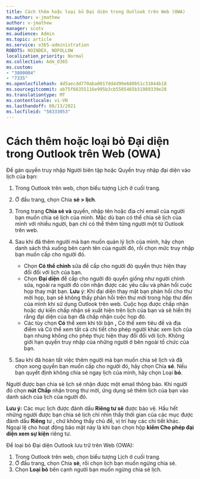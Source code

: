 ```yaml
---
title: Cách thêm hoặc loại bỏ Đại diện trong Outlook trên Web (OWA)
ms.author: v-jmathew
author: v-jmathew
manager: scotv
ms.audience: Admin
ms.topic: article
ms.service: o365-administration
ROBOTS: NOINDEX, NOFOLLOW
localization_priority: Normal
ms.collection: Adm_O365
ms.custom:
- "3800004"
- "7335"
ms.openlocfilehash: 4d5aecdd770aba0017dd4d99e680b51c31044b18
ms.sourcegitcommit: ab75f66355116e995b3cb5505465b31989339e28
ms.translationtype: MT
ms.contentlocale: vi-VN
ms.lasthandoff: 08/13/2021
ms.locfileid: "58333053"
---
```

# <a name="how-to-add-or-remove-a-delegate-in-outlook-on-the-web-owa"></a>Cách thêm hoặc loại bỏ Đại diện trong Outlook trên Web (OWA)

Để gán quyền truy nhập Người biên tập hoặc Quyền truy nhập đại diện vào lịch của bạn:

1. Trong Outlook trên web, chọn biểu tượng Lịch ở cuối trang.
2. Ở đầu trang, chọn Chia **sẻ > lịch**.
3. Trong trang **Chia sẻ và** quyền, nhập tên hoặc địa chỉ email của người bạn muốn chia sẻ lịch của mình. Mặc dù bạn có thể chia sẻ lịch của mình với nhiều người, bạn chỉ có thể thêm từng người một từ Outlook trên web.
4. Sau khi đã thêm người mà bạn muốn quản lý lịch của mình, hãy chọn danh sách thả xuống bên cạnh tên của người đó, rồi chọn mức truy nhập bạn muốn cấp cho người đó.

    - Chọn **Có thể chỉnh** sửa để cấp cho người đó quyền thực hiện thay đổi đối với lịch của bạn.
    - Chọn **Đại diện** để cấp cho người đó quyền giống như người chỉnh sửa, ngoài ra người đó còn nhận được các yêu cầu và phản hồi cuộc họp thay mặt bạn.
    **Lưu** ý: Khi đại diện thay mặt bạn phản hồi cho thư mời họp, bạn sẽ không thấy phản hồi trên thư mời trong hộp thư đến của mình khi sử dụng Outlook trên web. Cuộc họp được chấp nhận hoặc dự kiến chấp nhận sẽ xuất hiện trên lịch của bạn và sẽ hiển thị rằng đại diện của bạn đã chấp nhận cuộc họp đó.
    - Các tùy chọn **Có** thể xem khi tôi bận **,** Có thể xem tiêu đề và địa điểm và Có thể xem tất cả chi tiết cho phép người khác xem lịch của bạn nhưng không cho phép thực hiện thay đổi đối với lịch.  Không giới hạn quyền truy nhập của những người ở bên ngoài tổ chức của bạn.

5. Sau khi đã hoàn tất việc thêm người mà bạn muốn chia sẻ lịch và đã chọn xong quyền bạn muốn cấp cho người đó, hãy chọn Chia **sẻ**. Nếu bạn quyết định không chia sẻ ngay lịch của mình, hãy chọn Loại **bỏ**.

Người được bạn chia sẻ lịch sẽ nhận được một email thông báo. Khi người đó chọn **nút Chấp** nhận trong thư mời, ứng dụng sẽ thêm lịch của bạn vào danh sách của lịch của người đó.

**Lưu ý:** Các mục lịch được đánh dấu **Riêng tư sẽ** được bảo vệ. Hầu hết những người được bạn chia sẻ lịch chỉ nhìn thấy thời gian của các mục được đánh dấu **Riêng** tư , chứ không thấy chủ đề, vị trí hay các chi tiết khác. Ngoại lệ cho hoạt động bảo mật này là khi bạn chọn hộp **kiểm Cho phép đại diện xem sự kiện** riêng tư.

Để loại bỏ Đại diện Outlook lưu trữ trên Web (OWA):

1. Trong Outlook trên web, chọn biểu tượng Lịch ở cuối trang.
2. Ở đầu trang, chọn Chia **sẻ**, rồi chọn lịch bạn muốn ngừng chia sẻ.
3. Chọn **Loại bỏ** bên cạnh người bạn muốn ngừng chia sẻ lịch.
